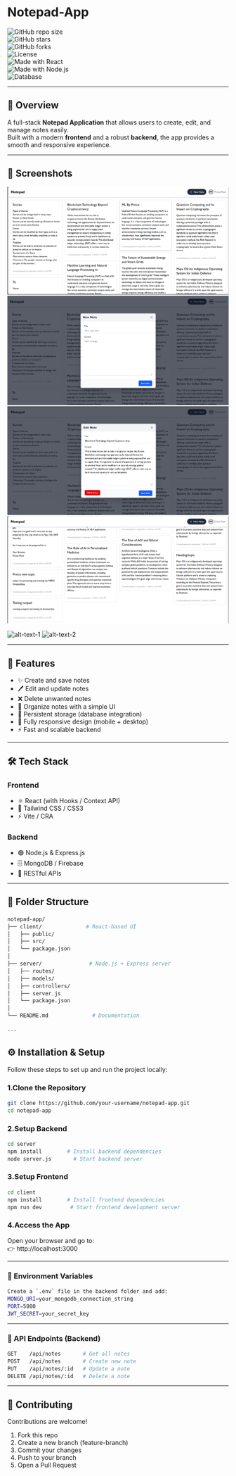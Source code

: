 # Notepad-App

![GitHub repo size](https://img.shields.io/github/repo-size/itz-Prince2022/notepad-app?color=blue)  
![GitHub stars](https://img.shields.io/github/stars/itz-Prince2022/notepad-app?style=social)  
![GitHub forks](https://img.shields.io/github/forks/itz-Prince2022/notepad-app?style=social)  
![License](https://img.shields.io/badge/License-MIT-green.svg)  
![Made with React](https://img.shields.io/badge/Made%20with-React-blue?logo=react)  
![Made with Node.js](https://img.shields.io/badge/Backend-Node.js-green?logo=node.js)  
![Database](https://img.shields.io/badge/Database-MongoDB-darkgreen?logo=mongodb)  

---

## 📌 Overview
A full-stack **Notepad Application** that allows users to create, edit, and manage notes easily.  
Built with a modern **frontend** and a robust **backend**, the app provides a smooth and responsive experience.  

---

## 📸 Screenshots

<div float="left">
  <img src="./screenshots/3.png" alt="Notepad App Banner"/> 
  <img src="./screenshots/1.png" alt="Notepad App Banner"/>
  <img src="./screenshots/2.png" alt="Notepad App Banner"/>
  <img src="./screenshots/4.png" alt="Notepad App Banner"/>
</div>

![alt-text-1](1.png "title-1") ![alt-text-2](2.png "title-2")


---

## 🚀 Features
- ✨ Create and save notes  
- 🖊️ Edit and update notes  
- ❌ Delete unwanted notes  
- 📂 Organize notes with a simple UI  
- 🔄 Persistent storage (database integration)  
- 📱 Fully responsive design (mobile + desktop)  
- ⚡ Fast and scalable backend  

---

## 🛠️ Tech Stack

### Frontend
- ⚛️ React (with Hooks / Context API)  
- 🎨 Tailwind CSS / CSS3  
- ⚡ Vite / CRA  

### Backend
- 🟢 Node.js & Express.js  
- 🗄️ MongoDB / Firebase  
- 🔐 RESTful APIs  

---

## 📂 Folder Structure
```bash
notepad-app/
├── client/              # React-based UI
│   ├── public/            
│   ├── src/               
│   └── package.json       
│
├── server/               # Node.js + Express server
│   ├── routes/            
│   ├── models/            
│   ├── controllers/       
│   ├── server.js          
│   └── package.json       
│
└── README.md              # Documentation

---
```

## ⚙️ Installation & Setup

Follow these steps to set up and run the project locally:

### 1.Clone the Repository
```bash
git clone https://github.com/your-username/notepad-app.git
cd notepad-app
```

### 2.Setup Backend
```bash
cd server
npm install        # Install backend dependencies
node server.js       # Start backend server
```

### 3.Setup Frontend
```bash
cd client
npm install        # Install frontend dependencies
npm run dev         # Start frontend development server
```

### 4.Access the App
Open your browser and go to:  
👉 http://localhost:3000

---

### 🔑 Environment Variables
```bash
Create a `.env` file in the backend folder and add:
MONGO_URI=your_mongodb_connection_string
PORT=5000
JWT_SECRET=your_secret_key
```

---

### 📌 API Endpoints (Backend)
```bash
GET    /api/notes       # Get all notes
POST   /api/notes       # Create new note
PUT    /api/notes/:id   # Update a note
DELETE /api/notes/:id   # Delete a note
```

---

## 🤝 Contributing

Contributions are welcome!  
1. Fork this repo  
2. Create a new branch (feature-branch)  
3. Commit your changes
4. Push to your branch
5. Open a Pull Request
